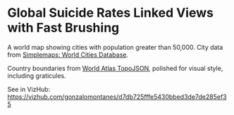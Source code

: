 # Global Suicide Rates Linked Views with Fast Brushing
A world map showing cities with population greater than 50,000. City data from [Simplemaps: World Cities Database](https://gist.github.com/curran/13d30e855d48cdd6f22acdf0afe27286/).

Country boundaries from [World Atlas TopoJSON](https://github.com/topojson/world-atlas), polished for visual style, including graticules.

See in VizHub: https://vizhub.com/gonzalomontanes/d7db725fffe5430bbed3de7de285ef35
